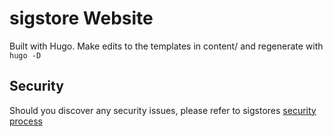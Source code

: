 # sigstore Website

Built with Hugo. Make edits to the templates in content/ and regenerate with
`hugo -D`

## Security

Should you discover any security issues, please refer to sigstores [security
process](https://github.com/sigstore/community/blob/main/SECURITY.md)
